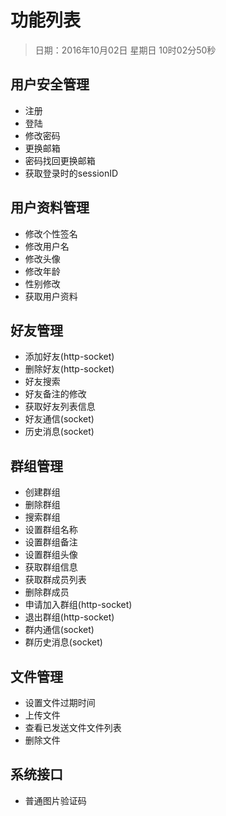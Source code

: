 # 功能列表
> 日期：2016年10月02日 星期日 10时02分50秒 

## 用户安全管理
* 注册
* 登陆
* 修改密码
* 更换邮箱
* 密码找回更换邮箱
* 获取登录时的sessionID

## 用户资料管理
* 修改个性签名
* 修改用户名
* 修改头像
* 修改年龄
* 性别修改
* 获取用户资料

## 好友管理
* 添加好友(http-socket)
* 删除好友(http-socket)
* 好友搜索
* 好友备注的修改
* 获取好友列表信息
* 好友通信(socket)
* 历史消息(socket)

## 群组管理
* 创建群组
* 删除群组
* 搜索群组
* 设置群组名称
* 设置群组备注
* 设置群组头像
* 获取群组信息
* 获取群成员列表
* 删除群成员
* 申请加入群组(http-socket)
* 退出群组(http-socket)
* 群内通信(socket)
* 群历史消息(socket)

## 文件管理
* 设置文件过期时间
* 上传文件
* 查看已发送文件文件列表
* 删除文件

## 系统接口
* 普通图片验证码

